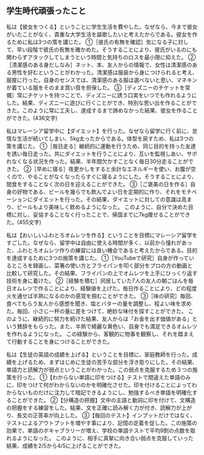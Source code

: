 ## 学生時代頑張ったこと

私は【彼女をつくる】ということに学生生活を費やした。なぜなら、今まで彼女がいたことがなく、貴重な大学生活を謳歌したいと考えたからである。彼女を作るために私は3つの策を講じた。
①［彼氏の有無を確認］気になる子に対して、早い段階で彼氏の有無を確かめた。そうすることにより、彼氏がいるのにも関わらずアタックしてしまうという時間と気持ちのロスを最小限に抑えた。
②［清潔感のある身だしなみ］ネット、本、友人からの情報で、女性は清潔感のある男性を好むということがわかった。清潔感は服装から身につけられると考え、服屋に行った。自身のセンスでは、清潔感のある服は選べないと思い、マネキンが着ている服をそのまま買い質を担保した。
③［ディズニーのチケットを常備］常にチケットを持つことで、ディズニーに誘う口実をいつでも作れるようにした。結果、ディズニーに遊びに行くことができ、特別な思い出を作ることができた。このように常に工夫し、達成するまで諦めなかった結果、彼女を作ることができた。(436文字)

私はマレーシア留学中に【ダイエット】を行った。なぜなら留学に行く前に、怠惰な生活が続いてしまい、5kg太ったからである。体型を戻すため、私は3つの策を講じた。
①［毎日走る］継続的に運動を行うため、同じ目的を持った友達を誘い毎日走った。共にダイエットを行うことにより、互いを監視しあい、サボれなくなる状況を作った。結果、半年間欠かすことなく毎日30分走ることができた。
②［早めに寝る］夜更かしをすると余計なエネルギーを使い、お腹が空くので、やることがなくなったらすぐに寝るようにした。そうすることにより、間食をすることなく次の日を迎えることができた。
③［ご褒美の日を作る］自身の好物である、ビールを幾らでも飲んでよい日を定期的に作り、それをモチベーションにダイエットを行った。その結果、ダイエットに対しての意識は高まり、ビールもより美味しく飲めるようになった。
このように、自分で決めた目標に対し、妥協することなく行ったことで、帰国までに7kg痩せることができた。(455文字)

私は【おいしいふわとろオムレツを作る】ということを目標にマレーシア留学をすごした。なぜなら、留学中は自由に使える時間が多く、以前から憧れがあった、ふわとろオムレツ作りの練習には良い機会であると考えたからである。目的を達成するために3つの施策を講じた。
①［YouTubeで研究］自身が作っているところを録画し、菜箸の使い方とフライパンを叩く部分をプロの方の動画と比較して研究した。その結果、フライパンの上でオムレツを上手にひっくり返す技術を身に着けた。
②［経験を積む］同居していた7人の友人の朝ごはんを毎日オムレツで作ることにより、経験値を上げた。毎日作ることにより、どの程度火を通せば半熟になるのかの感覚を掴むことができた。
③［味の研究］毎回、食べてもらう友人から感想を聞き、塩とバターの量を調整し、程よい味を求めた。毎回、小さじ一杯の量に差をつけて、絶妙な味付を探すことができた。
このように、継続的に努力を続けた結果、友人からは「お金を出す価値がある」という賛辞をもらった。また、半熟で綺麗な黄色い、自身でも満足できるオムレツを作れるようになった。
この経験から、客観的に物事を観察し、それを踏まえて行動することを身につけることができた。

私は【生徒の英語の成績を上げる】ということを目標に、家庭教師を行った。成績を上げるため、まずはじめに生徒の苦手な部分を浮き彫りにした。その結果、単語力と読解力が弱点ということがわかった。この弱点を克服するため３つの施策を行った。
①【わからない単語に印をつける】テストで間違えた単語のみに、印をつけて何がわからないのかを明確化させた。印を付けることによってわからないものだけに注力して暗記できるようにし、勉強するべき単語を明確化することができた。
②【分構造の把握】文中の主語と動詞に印を付けて、文構造の把握をする練習をした。結果、文を正確に読み解く力が付き、読解力が上がり、長文の正答率が向上した。
③【毎回のテスト】インプットだけではなく、テストによるアウトプットを増やす事により、記憶の定着を促した。この施策の効果で、単語のボキャブラリーが増え、学校の単語テストで平均9割の点数を取れるようになった。
このように、相手に真摯に向き合い弱点を克服していった結果、成績を2/5から4/5に上げることができた。
